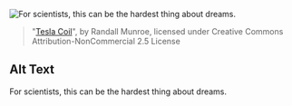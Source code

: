 ![For scientists, this can be the hardest thing about dreams.](https://imgs.xkcd.com/comics/tesla_coil.png)
> "[Tesla Coil](https://xkcd.com/298/)", by Randall Munroe, licensed under Creative Commons Attribution-NonCommercial 2.5 License

## Alt Text
For scientists, this can be the hardest thing about dreams.
